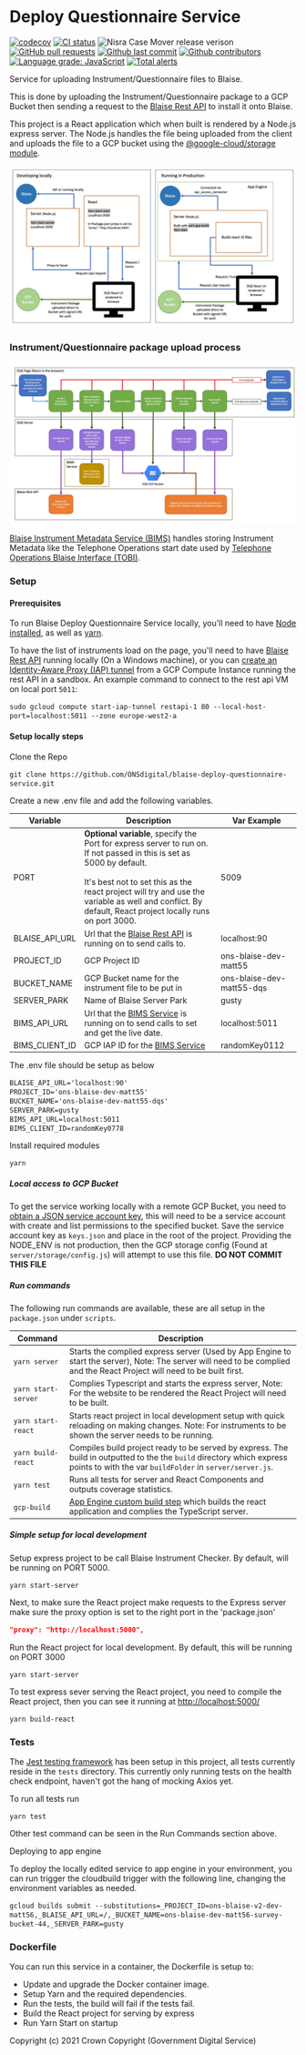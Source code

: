 # Deploy Questionnaire Service

[![codecov](https://codecov.io/gh/ONSdigital/blaise-deploy-questionnaire-service/branch/main/graph/badge.svg)](https://codecov.io/gh/ONSdigital/blaise-deploy-questionnaire-service)
[![CI status](https://github.com/ONSdigital/blaise-deploy-questionnaire-service/workflows/Test%20coverage%20report/badge.svg)](https://github.com/ONSdigital/blaise-deploy-questionnaire-service/workflows/Test%20coverage%20report/badge.svg)
<img src="https://img.shields.io/github/release/ONSdigital/blaise-deploy-questionnaire-service.svg?style=flat-square" alt="Nisra Case Mover release verison">
[![GitHub pull requests](https://img.shields.io/github/issues-pr-raw/ONSdigital/blaise-deploy-questionnaire-service.svg)](https://github.com/ONSdigital/blaise-deploy-questionnaire-service/pulls)
[![Github last commit](https://img.shields.io/github/last-commit/ONSdigital/blaise-deploy-questionnaire-service.svg)](https://github.com/ONSdigital/blaise-deploy-questionnaire-service/commits)
[![Github contributors](https://img.shields.io/github/contributors/ONSdigital/blaise-deploy-questionnaire-service.svg)](https://github.com/ONSdigital/blaise-deploy-questionnaire-service/graphs/contributors)
[![Language grade: JavaScript](https://img.shields.io/lgtm/grade/javascript/g/ONSdigital/blaise-deploy-questionnaire-service.svg?logo=lgtm&logoWidth=18)](https://lgtm.com/projects/g/ONSdigital/blaise-deploy-questionnaire-service/context:javascript)
[![Total alerts](https://img.shields.io/lgtm/alerts/g/ONSdigital/blaise-deploy-questionnaire-service.svg?logo=lgtm&logoWidth=18)](https://lgtm.com/projects/g/ONSdigital/blaise-deploy-questionnaire-service/alerts/)

Service for uploading Instrument/Questionnaire files to Blaise.

This is done by uploading the Instrument/Questionnaire package to a GCP Bucket then sending a request to
the [Blaise Rest API](https://github.com/ONSdigital/blaise-api-rest) to install it onto Blaise.

This project is a React application which when built is rendered by a Node.js express server. The Node.js handles the
file being uploaded from the client and uploads the file to a GCP bucket using
the [@google-cloud/storage module](https://www.npmjs.com/package/@google-cloud/storage).

![React and NodeJS server setup diagram](.github/DQS_Architecture_Diagram.jpg)

### Instrument/Questionnaire package upload process

![Instrument/Questionnaire package upload process](.github/DQS_upload_process_Diagram.jpg)

[Blaise Instrument Metadata Service (BIMS)](https://github.com/ONSdigital/blaise-instrument-metadata-service) handles
storing Instrument Metadata like the Telephone Operations start date used
by [Telephone Operations Blaise Interface (TOBI)](https://github.com/ONSdigital/telephone-operations-blaise-interface).

### Setup

#### Prerequisites

To run Blaise Deploy Questionnaire Service locally, you'll need to have [Node installed](https://nodejs.org/en/), as
well as [yarn](https://classic.yarnpkg.com/en/docs/install#mac-stable).

To have the list of instruments load on the page, you'll need to
have [Blaise Rest API](https://github.com/ONSdigital/blaise-api-rest) running locally (On a Windows machine), or you
can [create an Identity-Aware Proxy (IAP) tunnel](https://cloud.google.com/sdk/gcloud/reference/compute/start-iap-tunnel)
from a GCP Compute Instance running the rest API in a sandbox. An example command to connect to the rest api VM on local
port `5011`:

```shell
sudo gcloud compute start-iap-tunnel restapi-1 80 --local-host-port=localhost:5011 --zone europe-west2-a
```

#### Setup locally steps

Clone the Repo

```shell script
git clone https://github.com/ONSdigital/blaise-deploy-questionnaire-service.git
```

Create a new .env file and add the following variables.

| Variable       | Description                                                                                                                                                                                                                                                                            | Var Example               |
|----------------|----------------------------------------------------------------------------------------------------------------------------------------------------------------------------------------------------------------------------------------------------------------------------------------|---------------------------|
| PORT           | **Optional variable**, specify the Port for express server to run on. If not passed in this is set as 5000 by default. <br><br>It's best not to set this as the react project will try and use the variable as well and conflict. By default, React project locally runs on port 3000. | 5009                      |
| BLAISE_API_URL | Url that the [Blaise Rest API](https://github.com/ONSdigital/blaise-api-rest) is running on to send calls to.                                                                                                                                                                          | localhost:90              |
| PROJECT_ID     | GCP Project ID                                                                                                                                                                                                                                                                         | ons-blaise-dev-matt55     |
| BUCKET_NAME    | GCP Bucket name for the instrument file to be put in                                                                                                                                                                                                                                   | ons-blaise-dev-matt55-dqs |
| SERVER_PARK    | Name of Blaise Server Park                                                                                                                                                                                                                                                             | gusty                     |
| BIMS_API_URL   | Url that the [BIMS Service](https://github.com/ONSdigital/blaise-instrument-metadata-service) is running on to send calls to set and get the live date.                                                                                                                                | localhost:5011            |
| BIMS_CLIENT_ID | GCP IAP ID for the [BIMS Service](https://github.com/ONSdigital/blaise-instrument-metadata-service)                                                                                                                                                                                    | randomKey0112             |

The .env file should be setup as below

```.env
BLAISE_API_URL='localhost:90'
PROJECT_ID='ons-blaise-dev-matt55'             
BUCKET_NAME='ons-blaise-dev-matt55-dqs'
SERVER_PARK=gusty
BIMS_API_URL=localhost:5011
BIMS_CLIENT_ID=randomKey0778
```

Install required modules

```shell script
yarn
```

##### Local access to GCP Bucket

To get the service working locally with a remote GCP Bucket, you need
to [obtain a JSON service account key](https://cloud.google.com/iam/docs/creating-managing-service-account-keys), this
will need to be a service account with create and list permissions to the specified bucket. Save the service account key
as  `keys.json` and place in the root of the project. Providing the NODE_ENV is not production, then the GCP storage
config (Found at `server/storage/config.js`) will attempt to use this file.  **DO NOT COMMIT THIS FILE**

##### Run commands

The following run commands are available, these are all setup in the `package.json` under `scripts`.

| Command             | Description                                                                                                                                                                              |
|---------------------|------------------------------------------------------------------------------------------------------------------------------------------------------------------------------------------|
| `yarn server`       | Starts the complied express server (Used by App Engine to start the server), Note: The server will need to be complied and the React Project will need to be built first.                |
| `yarn start-server` | Complies Typescript and starts the express server, Note: For the website to be rendered the React Project will need to be built.                                                         |
| `yarn start-react`  | Starts react project in local development setup with quick reloading on making changes. Note: For instruments to be shown the server needs to be running.                                |
| `yarn build-react`  | Compiles build project ready to be served by express. The build in outputted to the the `build` directory which express points to with the var `buildFolder` in `server/server.js`.      |
| `yarn test`         | Runs all tests for server and React Components and outputs coverage statistics.                                                                                                          |
| `gcp-build`         | [App Engine custom build step](https://cloud.google.com/appengine/docs/standard/nodejs/running-custom-build-step) which builds the react application and complies the TypeScript server. |

##### Simple setup for local development

Setup express project to be call Blaise Instrument Checker. By default, will be running on PORT 5000.

```shell script
yarn start-server
```

Next, to make sure the React project make requests to the Express server make sure the proxy option is set to the right
port in the 'package.json'

```.json
"proxy": "http://localhost:5000",
```

Run the React project for local development. By default, this will be running on PORT 3000

```shell script
yarn start-server
```

To test express sever serving the React project, you need to compile the React project, then you can see it running
at [http://localhost:5000/](http://localhost:5000/)

```shell script
yarn build-react
```

### Tests

The [Jest testing framework](https://jestjs.io/en/) has been setup in this project, all tests currently reside in
the `tests` directory. This currently only running tests on the health check endpoint, haven't got the hang of mocking
Axios yet.

To run all tests run

```shell script
yarn test
```

Other test command can be seen in the Run Commands section above.

Deploying to app engine

To deploy the locally edited service to app engine in your environment, you can run trigger the cloudbuild trigger with
the following line, changing the environment variables as needed.

```.shell
gcloud builds submit --substitutions=_PROJECT_ID=ons-blaise-v2-dev-matt56,_BLAISE_API_URL=/,_BUCKET_NAME=ons-blaise-dev-matt56-survey-bucket-44,_SERVER_PARK=gusty
```

### Dockerfile

You can run this service in a container, the Dockerfile is setup to:

- Update and upgrade the Docker container image.
- Setup Yarn and the required dependencies.
- Run the tests, the build will fail if the tests fail.
- Build the React project for serving by express
- Run Yarn Start on startup

Copyright (c) 2021 Crown Copyright (Government Digital Service)
